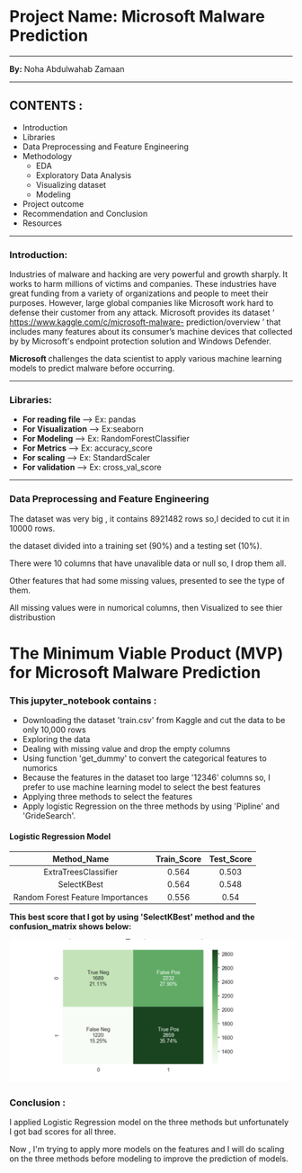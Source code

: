 # Project Name: Microsoft Malware Prediction 
---

<b>By:</b>  Noha Abdulwahab Zamaan

---

## CONTENTS :
 * Introduction
 * Libraries
 * Data Preprocessing and Feature Engineering
 * Methodology 
   - EDA
   - Exploratory Data Analysis
   - Visualizing dataset
   - Modeling
 * Project outcome
 * Recommendation and Conclusion 
 * Resources

---

### Introduction:

Industries of malware and hacking are very powerful and growth sharply. It works to harm millions of victims and companies. These industries have great funding from a variety of organizations and people to meet their purposes. However, large global companies like Microsoft work hard to defense their customer from any attack.
Microsoft provides its dataset ‘ https://www.kaggle.com/c/microsoft-malware- prediction/overview ’ that includes many features about its consumer’s machine devices that collected by by Microsoft's endpoint protection solution and Windows Defender.<p> 
<B> Microsoft </B> challenges the data scientist to apply various machine learning models to predict malware before occurring.
  
---
  
### Libraries:
  
- <B> For reading file </B> --> Ex: pandas 
- <B> For Visualization </B> --> Ex:seaborn
- <B> For Modeling </B> --> Ex: RandomForestClassifier
- <B> For Metrics </B> --> Ex: accuracy_score
- <B> For scaling </B> --> Ex: StandardScaler
- <B> For validation </B> --> Ex: cross_val_score

---
  
### Data Preprocessing and Feature Engineering
  
The dataset was very big , it contains 8921482 rows so,I decided to cut it in  10000 rows.<p>
the dataset divided into a training set (90%) and a testing set (10%).<p>
There were 10 columns that have unavalible data or null so, I drop them all. <p>
Other features that had some missing values, presented to see the type of them. <p>
All missing values were in numorical columns, then Visualized to see thier distribustion <p>




# The Minimum Viable Product (MVP) for Microsoft Malware Prediction 
### This jupyter_notebook contains :
- Downloading the dataset 'train.csv' from Kaggle and cut the data to be only 10,000 rows 
- Exploring the data 
- Dealing with missing value and drop the empty columns
- Using function 'get_dummy' to convert the categorical features to numorics
- Because the features in the dataset too large '12346' columns so, I prefer to use machine learning model to select the best features
- Applying three methods to select the features
- Apply logistic Regression on the three methods by using 'Pipline' and 'GrideSearch'.

#### Logistic Regression Model
| Method_Name | Train_Score | Test_Score |
| :---:   | :-: | :-: |
| ExtraTreesClassifier  | 0.564 | 0.503 |
| SelectKBest |0.564  |0.548|
|Random Forest Feature Importances |0.556 | 0.54|


<b>This best score that I got by using 'SelectKBest' method and the confusion_matrix shows below:

![My image](https://github.com/NohaZamaan/MVP/blob/main/Screen%20Shot%201443-04-02%20at%201.50.16%20AM.png)</b>
### Conclusion :
I applied Logistic Regression model on the three methods but unfortunately I got bad scores for all three.<p>
Now , I'm trying to apply more models on the features and I will do scaling on the three methods before modeling
to improve the prediction of models.



